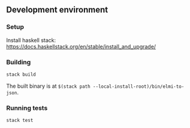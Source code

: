 
## Development environment

### Setup

Install haskell stack: <https://docs.haskellstack.org/en/stable/install_and_upgrade/>


### Building

```sh
stack build
```

The built binary is at `$(stack path --local-install-root)/bin/elmi-to-json`.


### Running tests

```sh
stack test
```


